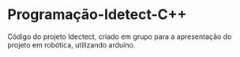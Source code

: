 # Programação-Idetect-C++
Código do projeto Idectect, criado em grupo para a apresentação do projeto em robótica, utilizando arduíno. 
